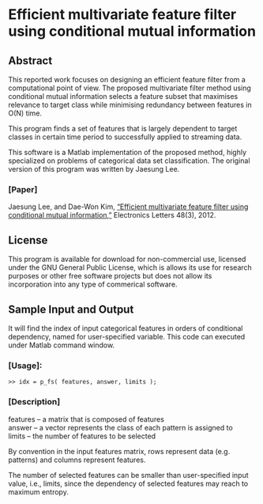 # Efficient multivariate feature filter using conditional mutual information

## Abstract

This reported work focuses on designing an efficient feature filter from a computational point of view. The proposed multivariate filter method using conditional mutual information selects a feature subset that maximises relevance to target class while minimising redundancy between features in O(N) time.

This program finds a set of features that is largely dependent to target classes in certain time period to successfully applied to streaming data.

This software is a Matlab implementation of the proposed method, highly specialized on problems of categorical data set classification. The original version of this program was written by Jaesung Lee.

### [Paper]
Jaesung Lee, and Dae-Won Kim, [“Efficient multivariate feature filter using conditional mutual information,”](http://air.cau.ac.kr/softwares/efs/lee2012efficient.pdf) Electronics Letters 48(3), 2012.

<!-- Koller, D., and Sahami, M., “Toward optimal feature selection,” Proceedings of 13th International Conference on Machine Learning, Bari, Italy, 284-292, 1996. -->
## License

This program is available for download for non-commercial use, licensed under the GNU General Public License, which is allows its use for research purposes or other free software projects but does not allow its incorporation into any type of commerical software.

## Sample Input and Output

It will find the index of input categorical features in orders of conditional dependency, named for user-specified variable. This code can executed under Matlab command window.

### [Usage]:
   `>> idx = p_fs( features, answer, limits );`

### [Description]
   features – a matrix that is composed of features \
   answer – a vector represents the class of each pattern is assigned to \
   limits – the number of features to be selected

By convention in the input features matrix, rows represent data (e.g. patterns) and columns represent features.

The number of selected features can be smaller than user-specified input value, i.e., limits, since the dependency of selected features may reach to maximum entropy.
